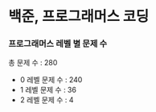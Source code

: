 # 백준, 프로그래머스 코딩
### 프로그래머스 레벨 별 문제 수
총 문제 수 : 280
- 0 레벨 문제 수 : 240
- 1 레벨 문제 수 : 36
- 2 레벨 문제 수 : 4

